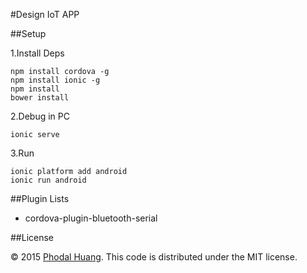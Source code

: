 #Design IoT APP

##Setup

1.Install Deps

    npm install cordova -g
    npm install ionic -g
    npm install
    bower install

2.Debug in PC
    
    ionic serve
    
    
3.Run
    
    ionic platform add android
    ionic run android
    
    
##Plugin Lists

 - cordova-plugin-bluetooth-serial

##License

© 2015 [Phodal Huang][phodal]. This code is distributed under the MIT license.

[phodal]:http://www.phodal.com/
